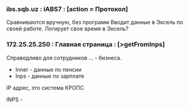 ### ibs.sqb.uz : iABS7 : \[action = Протокол]
Сравниваются вручную, без программ
Вводит данные в Эксель по своей работе. Логирует свое время в Эксель?

### 172.25.25.250 : Главная страница : \[>getFromInps]
Справедливо для сотрудников ... - бизнеса. 
* Inner - данные по пенсии
* Inps - данные по зарплате

IP адрес, это система КРОПС

INPS - 


